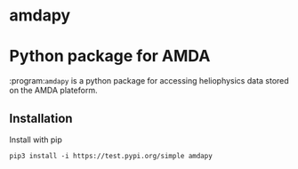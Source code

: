 # amdapy

Python package for AMDA
=======================

:program:`amdapy` is a python package for accessing heliophysics data stored on the AMDA plateform.

Installation
------------

Install with pip 

  ``pip3 install -i https://test.pypi.org/simple amdapy
  ``
